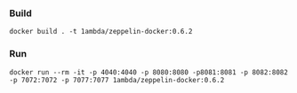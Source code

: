 ### Build

```
docker build . -t 1ambda/zeppelin-docker:0.6.2
```

### Run

```
docker run --rm -it -p 4040:4040 -p 8080:8080 -p8081:8081 -p 8082:8082 -p 7072:7072 -p 7077:7077 1ambda/zeppelin-docker:0.6.2
```

